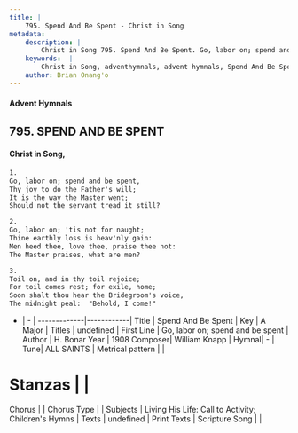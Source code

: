 ```yaml
---
title: |
    795. Spend And Be Spent - Christ in Song
metadata:
    description: |
        Christ in Song 795. Spend And Be Spent. Go, labor on; spend and be spent, Thy joy to do the Father's will; It is the way the Master went; Should not the servant tread it still?
    keywords:  |
        Christ in Song, adventhymnals, advent hymnals, Spend And Be Spent, Go, labor on; spend and be spent. 
    author: Brian Onang'o
---
```


#### Advent Hymnals
## 795. SPEND AND BE SPENT
####  Christ in Song,

```txt
1.
Go, labor on; spend and be spent,
Thy joy to do the Father's will;
It is the way the Master went;
Should not the servant tread it still?

2.
Go, labor on; 'tis not for naught;
Thine earthly loss is heav'nly gain:
Men heed thee, love thee, praise thee not:
The Master praises, what are men?

3.
Toil on, and in thy toil rejoice;
For toil comes rest; for exile, home;
Soon shalt thou hear the Bridegroom's voice,
The midnight peal:  "Behold, I come!"

```

- |   -  |
-------------|------------|
Title | Spend And Be Spent |
Key | A Major |
Titles | undefined |
First Line | Go, labor on; spend and be spent |
Author | H. Bonar
Year | 1908
Composer| William Knapp |
Hymnal|  - |
Tune| ALL SAINTS |
Metrical pattern | |
# Stanzas |  |
Chorus |  |
Chorus Type |  |
Subjects | Living His Life: Call to Activity; Children's Hymns |
Texts | undefined |
Print Texts | 
Scripture Song |  |
    
